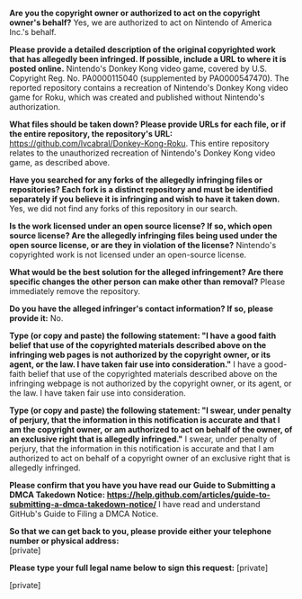 **Are you the copyright owner or authorized to act on the copyright owner's behalf?** Yes, we are authorized to act on Nintendo of America Inc.'s behalf.

**Please provide a detailed description of the original copyrighted work that has allegedly been infringed. If possible, include a URL to where it is posted online.** Nintendo's Donkey Kong video game, covered by U.S. Copyright Reg. No. PA0000115040 (supplemented by PA0000547470). The reported repository contains a recreation of Nintendo's Donkey Kong video game for Roku, which was created and published without Nintendo's authorization.

**What files should be taken down? Please provide URLs for each file, or if the entire repository, the repository's URL:** https://github.com/lvcabral/Donkey-Kong-Roku. This entire repository relates to the unauthorized recreation of Nintendo's Donkey Kong video game, as described above.

**Have you searched for any forks of the allegedly infringing files or repositories? Each fork is a distinct repository and must be identified separately if you believe it is infringing and wish to have it taken down.** Yes, we did not find any forks of this repository in our search.

**Is the work licensed under an open source license? If so, which open source license? Are the allegedly infringing files being used under the open source license, or are they in violation of the license?** Nintendo's copyrighted work is not licensed under an open-source license.

**What would be the best solution for the alleged infringement? Are there specific changes the other person can make other than removal?** Please immediately remove the repository.

**Do you have the alleged infringer's contact information? If so, please provide it:** No.

**Type (or copy and paste) the following statement: "I have a good faith belief that use of the copyrighted materials described above on the infringing web pages is not authorized by the copyright owner, or its agent, or the law. I have taken fair use into consideration."** I have a good-faith belief that use of the copyrighted materials described above on the infringing webpage is not authorized by the copyright owner, or its agent, or the law. I have taken fair use into consideration.

**Type (or copy and paste) the following statement: "I swear, under penalty of perjury, that the information in this notification is accurate and that I am the copyright owner, or am authorized to act on behalf of the owner, of an exclusive right that is allegedly infringed."** I swear, under penalty of perjury, that the information in this notification is accurate and that I am authorized to act on behalf of a copyright owner of an exclusive right that is allegedly infringed.

**Please confirm that you have you have read our Guide to Submitting a DMCA Takedown Notice: https://help.github.com/articles/guide-to-submitting-a-dmca-takedown-notice/**
I have read and understand GitHub's Guide to Filing a DMCA Notice.

**So that we can get back to you, please provide either your telephone number or physical address:**  
[private]

**Please type your full legal name below to sign this request:** [private]

[private]

